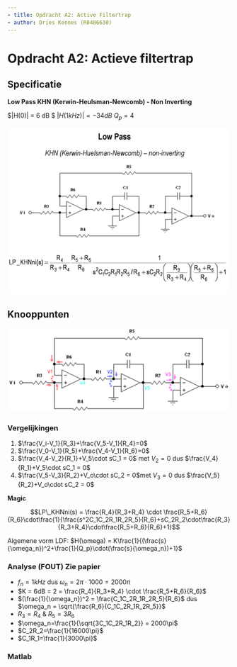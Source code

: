 ```yaml
---
- title: Opdracht A2: Active Filtertrap
- author: Dries Kennes (R0486630)
---
```


# Opdracht A2: Actieve filtertrap

## Specificatie

**Low Pass KHN (Kerwin-Heulsman-Newcomb) - Non Inverting**

$|H(0)| = 6 dB $
$|H(1 kHz)| = -34 dB$
$Q_p = 4$

![Opgave](img/AF_05_LDL_KHNni.png)

## Knooppunten

![Met knooppunten](img/AF_05_LDL_KHNni_knooppunten.png)

### Vergelijkingen

1.  $\frac{V_i-V_1}{R_3}+\frac{V_5-V_1}{R_4}=0$
2. $\frac{V_0-V_1}{R_5}+\frac{V_4-V_1}{R_6}=0$
3. $\frac{V_4-V_2}{R_1}+V_5\cdot sC_1 = 0​$ met $V_2 = 0​$ dus $\frac{V_4}{R_1}+V_5\cdot sC_1 = 0​$
4. $\frac{V_5-V_3}{R_2}+V_o\cdot sC_2 = 0$met $V_3 = 0$ dus $\frac{V_5}{R_2}+V_o\cdot sC_2 = 0$

**Magic**

$$LP\_KHNni(s) = \frac{R_4}{R_3+R_4} \cdot \frac{R_5+R_6}{R_6}\cdot\frac{1}{\frac{s^2C_1C_2R_1R_2R_5}{R_6}+sC_2R_2\cdot\frac{R_3}{R_3+R_4}\cdot\frac{R_5+R_6}{R_6}+1}$$

Algemene vorm LDF: $H(\omega) = K\frac{1}{(\frac{s}{\omega_n})^2+\frac{1}{Q_p}\cdot(\frac{s}{\omega_n})+1}$

### Analyse (FOUT) Zie papier

- $f_n = 1kHz$ dus $\omega_n = 2\pi\cdot1000 = 2000\pi$
- $K = 6dB = 2 = \frac{R_4}{R_3+R_4} \cdot \frac{R_5+R_6}{R_6}$
- $(\frac{1}{\omega_n})^2 = \frac{C_1C_2R_1R_2R_5}{R_6}$ dus $\omega_n = \sqrt{\frac{R_6}{C_1C_2R_1R_2R_5}}$
- $R_3=R_4$ & $R_5=3R_6$
- $\omega_n=\frac{1}{\sqrt{3C_1C_2R_1R_2}} = 2000\pi$
- $C_2R_2=\frac{1}{16000\pi}$
- $C_1R_1=\frac{1}{3000\pi}$

### Matlab

